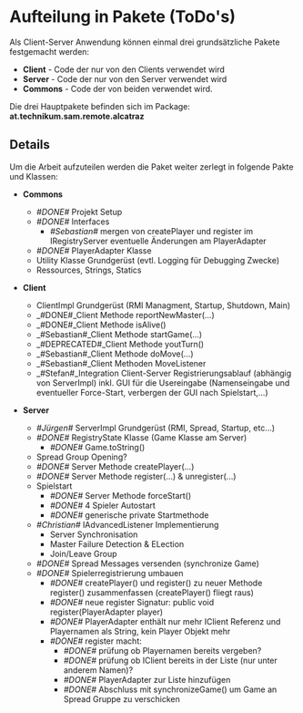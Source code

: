 # Aufteilung in Pakete (ToDo's) #

Als Client-Server Anwendung können einmal drei grundsätzliche Pakete festgemacht werden:
  * **Client** - Code der nur von den Clients verwendet wird
  * **Server** - Code der nur von den Server verwendet wird
  * **Commons** - Code der von beiden verwendet wird.

Die drei Hauptpakete befinden sich im Package:
**at.technikum.sam.remote.alcatraz**

## Details ##

Um die Arbeit aufzuteilen werden die Paket weiter zerlegt in folgende Pakte und Klassen:

  * **Commons**
    * _#DONE#_ Projekt Setup
    * _#DONE#_ Interfaces
      * _#Sebastian#_ mergen von createPlayer und register im IRegistryServer eventuelle Änderungen am PlayerAdapter
    * _#DONE#_ PlayerAdapter Klasse
    * Utility Klasse Grundgerüst (evtl. Logging für Debugging Zwecke)
    * Ressources, Strings, Statics


  * **Client**
    * ClientImpl Grundgerüst (RMI Managment, Startup, Shutdown, Main)
    * _#DONE#_Client Methode reportNewMaster(...)
    * _#DONE#_Client Methode isAlive()
    * _#Sebastian#_Client Methode startGame(...)
    * _#DEPRECATED#_Client Methode youtTurn()
    * _#Sebastian#_Client Methode doMove(...)
    * _#Sebastian#_Client Methoden MoveListener
    * _#Stefan#_Integration Client-Server Registrierungsablauf (abhängig von ServerImpl) inkl. GUI für die Usereingabe (Namenseingabe und eventueller Force-Start, verbergen der GUI nach Spielstart,...)


  * **Server**
    * _#Jürgen#_ ServerImpl Grundgerüst (RMI, Spread, Startup, etc...)
    * _#DONE#_ RegistryState Klasse (Game Klasse am Server)
      * _#DONE#_ Game.toString()
    * Spread Group Opening?
    * _#DONE#_ Server Methode createPlayer(...)
    * _#DONE#_ Server Methode register(...) & unregister(...)
    * Spielstart
      * _#DONE#_ Server Methode forceStart()
      * _#DONE#_ 4 Spieler Autostart
      * _#DONE#_ generische private Startmethode
    * _#Christian#_ IAdvancedListener Implementierung
      * Server Synchronisation
      * Master Failure Detection & ELection
      * Join/Leave Group
    * _#DONE#_ Spread Messages versenden (synchronize Game)
    * _#DONE#_ Spielerregistrierung umbauen
      * _#DONE#_ createPlayer() und register() zu neuer Methode register() zusammenfassen (createPlayer() fliegt raus)
      * _#DONE#_ neue register Signatur: public void register(PlayerAdapter player)
      * _#DONE#_ PlayerAdapter enthält nur mehr IClient Referenz und Playernamen als String, kein Player Objekt mehr
      * _#DONE#_ register macht:
        * _#DONE#_ prüfung ob Playernamen bereits vergeben?
        * _#DONE#_ prüfung ob IClient bereits in der Liste (nur unter anderem Namen)?
        * _#DONE#_ PlayerAdapter zur Liste hinzufügen
        * _#DONE#_ Abschluss mit synchronizeGame() um Game an Spread Gruppe zu verschicken






